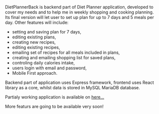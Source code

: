 DietPlannerBack is backend part of Diet Planner application, developed to cover my needs and to help me in weekly shopping and cooking planning.
Its final version will let user to set up plan for up to 7 days and 5 meals per day. Other features will include:
- setting and saving plan for 7 days,
- editing existing plans,
- creating new recipes,
- editing existing recipes,
- emailing set of recipes for all meals included in plans,
- creating and emailing shopping list for saved plans,
- controling daily calories intake,
- users login with email and password,
- Mobile First approach.

Backend part of application uses Express framework, frontend uses React library as a core, whilst data is stored in MySQL MariaDB database.

Partialy working application is available on <a href="https://mealplanner.networkmanager.pl"> here... </a>

More featurs are going to be available very soon!
